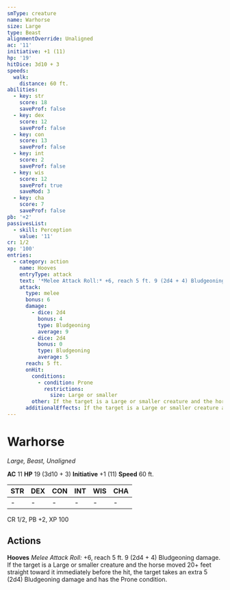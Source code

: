 ```yaml
---
smType: creature
name: Warhorse
size: Large
type: Beast
alignmentOverride: Unaligned
ac: '11'
initiative: +1 (11)
hp: '19'
hitDice: 3d10 + 3
speeds:
  walk:
    distance: 60 ft.
abilities:
  - key: str
    score: 18
    saveProf: false
  - key: dex
    score: 12
    saveProf: false
  - key: con
    score: 13
    saveProf: false
  - key: int
    score: 2
    saveProf: false
  - key: wis
    score: 12
    saveProf: true
    saveMod: 3
  - key: cha
    score: 7
    saveProf: false
pb: '+2'
passivesList:
  - skill: Perception
    value: '11'
cr: 1/2
xp: '100'
entries:
  - category: action
    name: Hooves
    entryType: attack
    text: '*Melee Attack Roll:* +6, reach 5 ft. 9 (2d4 + 4) Bludgeoning damage. If the target is a Large or smaller creature and the horse moved 20+ feet straight toward it immediately before the hit, the target takes an extra 5 (2d4) Bludgeoning damage and has the Prone condition.'
    attack:
      type: melee
      bonus: 6
      damage:
        - dice: 2d4
          bonus: 4
          type: Bludgeoning
          average: 9
        - dice: 2d4
          bonus: 0
          type: Bludgeoning
          average: 5
      reach: 5 ft.
      onHit:
        conditions:
          - condition: Prone
            restrictions:
              size: Large or smaller
        other: If the target is a Large or smaller creature and the horse moved 20+ feet straight toward it immediately before the hit, the target takes an extra 5 (2d4) Bludgeoning damage and has the Prone condition.
      additionalEffects: If the target is a Large or smaller creature and the horse moved 20+ feet straight toward it immediately before the hit, the target takes an extra 5 (2d4) Bludgeoning damage and has the Prone condition.
---
```


# Warhorse
*Large, Beast, Unaligned*

**AC** 11
**HP** 19 (3d10 + 3)
**Initiative** +1 (11)
**Speed** 60 ft.

| STR | DEX | CON | INT | WIS | CHA |
| --- | --- | --- | --- | --- | --- |
| - | - | - | - | - | - |

CR 1/2, PB +2, XP 100

## Actions

**Hooves**
*Melee Attack Roll:* +6, reach 5 ft. 9 (2d4 + 4) Bludgeoning damage. If the target is a Large or smaller creature and the horse moved 20+ feet straight toward it immediately before the hit, the target takes an extra 5 (2d4) Bludgeoning damage and has the Prone condition.
